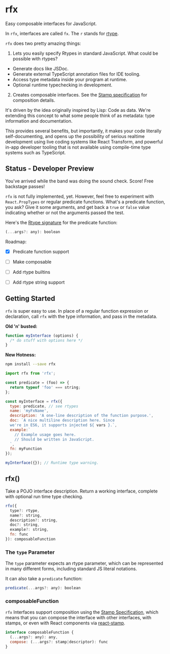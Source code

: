 # rfx

Easy composable interfaces for JavaScript.

In `rfx`, interfaces are called `fx`. The `r` stands for [rtype](https://github.com/ericelliott/rtype#rtype).

`rfx` does two pretty amazing things:

1. Lets you easily specify Rtypes in standard JavaScript. What could be possible with rtypes?
  - Generate docs like JSDoc.
  - Generate external TypeScript annotation files for IDE tooling.
  - Access type metadata inside your program at runtime.
  - Optional runtime typechecking in development.
2. Creates composable interfaces. See the [Stamp specification](https://github.com/stampit-org/stamp-specification/tree/master#stamp-specification-composables) for composition details.

It's driven by the idea originally inspired by Lisp: Code as data. We're extending this concept to what some people think of as metadata: type information and documentation.

This provides several benefits, but importantly, it makes your code literally self-documenting, and opens up the possibility of serious realtime development using live coding systems like React Transform, and powerful in-app developer tooling that is not available using compile-time type systems such as TypeScript.


## Status - Developer Preview

You've arrived while the band was doing the sound check. Score! Free backstage passes!

`rfx` is not fully implemented, yet. However, feel free to experiment with `React.PropTypes` or regular predicate functions. What's a predicate function, you ask? Give it some arguments, and get back a `true` or `false` value indicating whether or not the arguments passed the test.

Here's the [Rtype signature](https://github.com/ericelliott/rtype#rtype) for the predicate function:

```js
(...args?: any): boolean
```

Roadmap:
* [x] Predicate function support
* [ ] Make composable
* [ ] Add rtype builtins
* [ ] Add rtype string support


## Getting Started

`rfx` is super easy to use. In place of a regular function expression or declaration, call `rfx` with the type information, and pass in the metadata.

**Old 'n' busted:**

```js
function myInterface (options) {
  /* do stuff with options here */
}
```


**New Hotness:**

```sh
npm install --save rfx
```

```js
import rfx from 'rfx';

const predicate = (foo) => {
  return typeof 'foo' === string;
};

const myInterface = rfx({
  type: predicate, // see rtypes
  name: 'myFxName',
  description: 'A one-line description of the function purpose.',
  doc: `A nice multiline description here. Since
  we're in ES6, it supports injected ${ vars }.`,
  example:`
    // Example usage goes here.
    // Should be written in JavaScript.
  `,
  fn: myFunction
});

myInterface({}); // Runtime type warning.
```

## rfx()

Take a POJO interface description. Return a working interface, complete with optional run time type checking.

```js
rfx({
  type?: rtype,
  name?: string,
  description?: string,
  doc?: string,
  example?: string,
  fn: func
}): composableFunction
```

### The `type` Parameter

The `type` parameter expects an rtype parameter, which can be represented in many different forms, including standard JS literal notations.

It can also take a `predicate` function:

```js
predicate(...args?: any): boolean
```

### composableFunction

`rfx` Interfaces support composition using the [Stamp Specification](https://github.com/stampit-org/stamp-specification), which means that you can compose the interface with other interfaces, with stamps, or even with React components via [react-stamp](https://github.com/stampit-org/react-stamp).

```js
interface composableFunction {
  (...args?: any): any,
  compose: (...args?: stamp|descriptor): func
}
```
